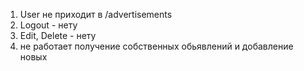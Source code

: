 1. User не приходит в /advertisements
2. Logout - нету
3. Edit, Delete - нету
4. не работает получение собственных обьявлений и добавление новых 